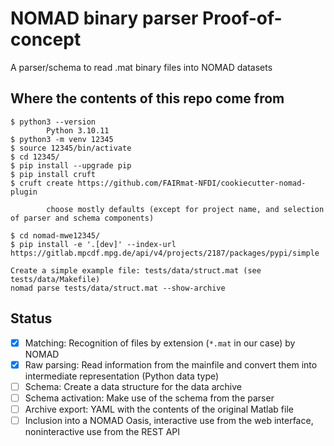 # NOMAD binary parser Proof-of-concept

A parser/schema to read .mat binary files into NOMAD datasets 

## Where the contents of this repo come from

```
$ python3 --version
        Python 3.10.11
$ python3 -m venv 12345
$ source 12345/bin/activate
$ cd 12345/
$ pip install --upgrade pip
$ pip install cruft
$ cruft create https://github.com/FAIRmat-NFDI/cookiecutter-nomad-plugin

        choose mostly defaults (except for project name, and selection of parser and schema components)

$ cd nomad-mwe12345/        
$ pip install -e '.[dev]' --index-url https://gitlab.mpcdf.mpg.de/api/v4/projects/2187/packages/pypi/simple

Create a simple example file: tests/data/struct.mat (see tests/data/Makefile)
nomad parse tests/data/struct.mat --show-archive
```

## Status

- [x] Matching: Recognition of files by extension (`*.mat` in our case) by NOMAD
- [x] Raw parsing: Read information from the mainfile and convert them into intermediate representation (Python data type)
- [ ] Schema: Create a data structure for the data archive
- [ ] Schema activation: Make use of the schema from the parser
- [ ] Archive export: YAML with the contents of the original Matlab file
- [ ] Inclusion into a NOMAD Oasis, interactive use from the web interface, noninteractive use from the REST API
